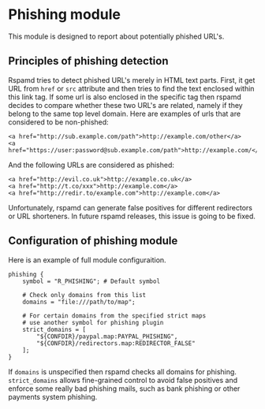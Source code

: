 # Phishing module

This module is designed to report about potentially phished URL's.

## Principles of phishing detection

Rspamd tries to detect phished URL's merely in HTML text parts. First,
it get URL from `href` or `src` attribute and then tries to find the text enclosed
within this link tag. If some url is also enclosed in the specific tag then
rspamd decides to compare whether these two URL's are related, namely if they
belong to the same top level domain. Here are examples of urls that are considered
to be non-phished:

    <a href="http://sub.example.com/path">http://example.com/other</a>
    <a href="https://user:password@sub.example.com/path">http://example.com/</a>

And the following URLs are considered as phished:

    <a href="http://evil.co.uk">http://example.co.uk</a>
    <a href="http://t.co/xxx">http://example.com</a>
    <a href="http://redir.to/example.com">http://example.com</a>

Unfortunately, rspamd can generate false positives for different redirectors or
URL shorteners. In future rspamd releases, this issue is going to be fixed.

## Configuration of phishing module

Here is an example of full module configuraition.

~~~nginx
phishing {
	symbol = "R_PHISHING"; # Default symbol
	
	# Check only domains from this list
	domains = "file:///path/to/map";
	
	# For certain domains from the specified strict maps
	# use another symbol for phishing plugin
	strict_domains = [
		"${CONFDIR}/paypal.map:PAYPAL_PHISHING",
		"${CONFDIR}/redirectors.map:REDIRECTOR_FALSE"
	];
}
~~~

If `domains` is unspecified then rspamd checks all domains for phishing. `strict_domains`
allows fine-grained control to avoid false positives and enforce some really bad phishing
mails, such as bank phishing or other payments system phishing.
